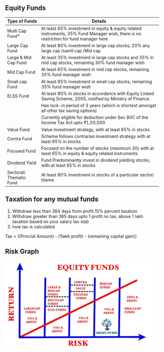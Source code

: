 ## Equity Funds

|Type of Funds|Details|
|---|---|
|Multi Cap Fund*|	At least 65% investment in equity & equity related instruments, 35% Fund Manager wish, there is no restriction for fund manager here |
|Large Cap Fund|	At least 80% investment in large cap stocks, 20% any large cap /samll cap /Mid cap |
|Large & Mid Cap Fund|	At least 35% investment in large cap stocks and 35% in mid cap stocks, remaining 30% fund manager wish |
|Mid Cap Fund|	At least 65% investment in mid cap stocks, remaining 35% fund manager wish |
|Small cap Fund|	At least 65% investment in small cap stocks, remaining 35% fund manager wish |
|ELSS Fund|	At least 80% in stocks in accordance with Equity Linked Saving Scheme, 2005, notified by Ministry of Finance.|
||Has lock-in period of 3 years (which is shortest amongst all other tax saving options)|
||Currently eligible for deduction under Sec 80C of the Income Tax Act upto ₹1,50,000|
|Value Fund|	Value investment strategy, with at least 65% in stocks|
|Contra Fund|	Scheme follows contrarian investment strategy with at least 65% in stocks|
|Focused Fund|	Focused on the number of stocks (maximum 30) with at least 65% in equity & equity related instruments|
|Dividend Yield| Fund	Predominantly invest in dividend yielding stocks, with at least 65% in stocks|
|Sectoral/ Thematic Fund|	At least 80% investment in stocks of a particular sector/ theme|

## Taxation for any mutual funds

1. Withdraw less than 364 days from profit 15% percent taxation
2. Withdraw greater than 365 days upto 1 profit no tax, above 1 lakh taxation based on your salary tax slab
3. how tax is calculated

Tax = ((Princial Amount) - (1lakh profit) - (remaining capital gain))

## Risk Graph

![alt-text](https://raw.githubusercontent.com/hemanth22/mf/main/docs/assets/EquityFunds.jpeg "Equity")